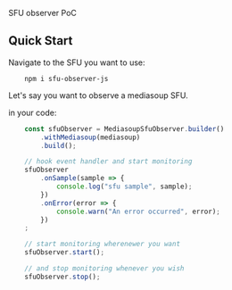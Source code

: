 SFU observer PoC

## Quick Start

Navigate to the SFU you want to use:

```shell
    npm i sfu-observer-js
```

Let's say you want to observe a mediasoup SFU.

in your code:

```javascript
    const sfuObserver = MediasoupSfuObserver.builder()
        .withMediasoup(mediasoup) 
        .build();

    // hook event handler and start monitoring
    sfuObserver
        .onSample(sample => {
            console.log("sfu sample", sample);
        })
        .onError(error => {
            console.warn("An error occurred", error);
        })
    ;

    // start monitoring wherenewer you want
    sfuObserver.start();

    // and stop monitoring whenever you wish
    sfuObserver.stop();
```
